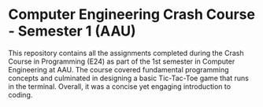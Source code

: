 # Computer Engineering Crash Course - Semester 1 (AAU)

This repository contains all the assignments completed during the Crash Course in Programming (E24) as part of the 1st semester in Computer Engineering at AAU. The course covered fundamental programming concepts and culminated in designing a basic Tic-Tac-Toe game that runs in the terminal. Overall, it was a concise yet engaging introduction to coding.
